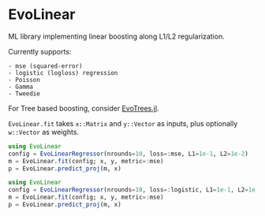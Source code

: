 # EvoLinear

ML library implementing linear boosting along L1/L2 regularization.

Currently supports:
    
    - mse (squared-error)
    - logistic (logloss) regression
    - Poisson
    - Gamma
    - Tweedie

For Tree based boosting, consider [EvoTrees.jl](https://github.com/Evovest/EvoTrees.jl).

`EvoLinear.fit` takes `x::Matrix` and `y::Vector` as inputs, plus optionally `w::Vector` as weights.

```julia
using EvoLinear
config = EvoLinearRegressor(nrounds=10, loss=:mse, L1=1e-1, L2=1e-2)
m = EvoLinear.fit(config; x, y, metric=:mse)
p = EvoLinear.predict_proj(m, x)
```

```julia
using EvoLinear
config = EvoLinearRegressor(nrounds=10, loss=:logistic, L1=1e-1, L2=1e-2)
m = EvoLinear.fit(config; x, y, metric=:mse)
p = EvoLinear.predict_proj(m, x)
```